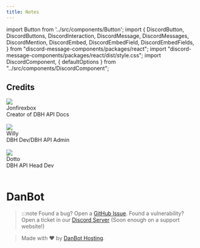 ```yaml
---
title: Notes
---
```

import Button from '../src/components/Button';
import {
  DiscordButton,
  DiscordButtons,
  DiscordInteraction,
  DiscordMessage,
  DiscordMessages,
  DiscordMention,
  DiscordEmbed,
  DiscordEmbedField,
  DiscordEmbedFields,
} from "discord-message-components/packages/react";
import "discord-message-components/packages/react/dist/style.css";
import DiscordComponent, { defaultOptions } from "../src/components/DiscordComponent";

## Credits

<div className="user_box">
  <img className="profile-picture-avatar" src="https://cdn.discordapp.com/avatars/856176853719187506/b8c835a2c8598bd98b72653c0fe21dad.png?size=1024"/>
  <div className="name">
    Jonfirexbox
  </div>
  <div className="comment">
  Creator of DBH API Docs
  </div>
</div>
<br/>
<div className="user_box">
  <img className="profile-picture-avatar" src="https://cdn.discordapp.com/avatars/853158265466257448/35eb8b32381055e896a6a2c6368065dd.png?size=1024"/>
  <div className="name">
    Willy
  </div>
  <div className="comment">
  DBH Dev/DBH API Admin
  </div>
</div>
<br/>
<div className="user_box">
  <img className="profile-picture-avatar" src="https://cdn.discordapp.com/avatars/599204289088585738/186beb3119e2c3763f11e2cd35882873.png?size=1024"/>
  <div className="name">
    Dotto
  </div>
  <div className="comment">
  DBH API Head Dev
  </div>
</div>
<br/>

# DanBot

> :::note
> Found a bug? Open a [GitHub Issue](https://github.com/DanBot-Hosting/DBH-BOT-API/issues/new). Found a vulnerability? Open a ticket in our [Discord Server](https://discord.gg/dbh) (Soon enough on a support website!)

> Made with ❤️ by [DanBot Hosting](https://danbot.host).
